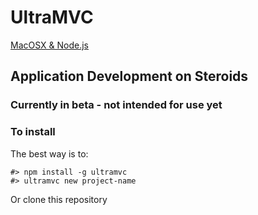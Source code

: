 UltraMVC
========

[MacOSX &amp; Node.js](https://github.com/DataHerder/ultramvc-cli)

Application Development on Steroids
-----------------------------------

### Currently in beta - not intended for use yet


### To install

The best way is to:

```
#> npm install -g ultramvc
#> ultramvc new project-name
```

Or clone this repository

